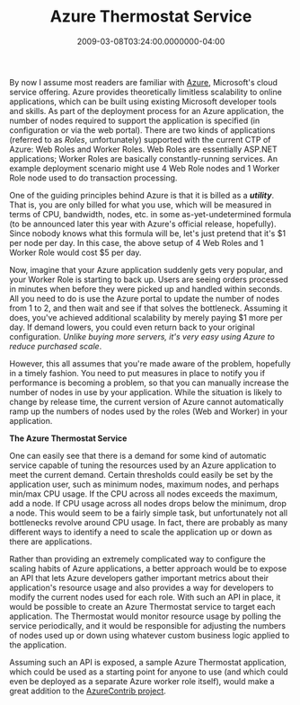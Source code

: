 ﻿---
title: Azure Thermostat Service
date: "2009-03-08T03:24:00.0000000-04:00"
description: By now I assume most readers are familiar with Azure, Microsoft's
featuredImage: img/azure-thermostat-service-featured.png
---

By now I assume most readers are familiar with [Azure](http://azure.com/), Microsoft's cloud service offering. Azure provides theoretically limitless scalability to online applications, which can be built using existing Microsoft developer tools and skills. As part of the deployment process for an Azure application, the number of nodes required to support the application is specified (in configuration or via the web portal). There are two kinds of applications (referred to as *Roles*, unfortunately) supported with the current CTP of Azure: Web Roles and Worker Roles. Web Roles are essentially ASP.NET applications; Worker Roles are basically constantly-running services. An example deployment scenario might use 4 Web Role nodes and 1 Worker Role node used to do transaction processing.

One of the guiding principles behind Azure is that it is billed as a ***utility***. That is, you are only billed for what you use, which will be measured in terms of CPU, bandwidth, nodes, etc. in some as-yet-undetermined formula (to be announced later this year with Azure's official release, hopefully). Since nobody knows what this formula will be, let's just pretend that it's $1 per node per day. In this case, the above setup of 4 Web Roles and 1 Worker Role would cost $5 per day.

Now, imagine that your Azure application suddenly gets very popular, and your Worker Role is starting to back up. Users are seeing orders processed in minutes when before they were picked up and handled within seconds. All you need to do is use the Azure portal to update the number of nodes from 1 to 2, and then wait and see if that solves the bottleneck. Assuming it does, you've achieved additional scalability by merely paying $1 more per day. If demand lowers, you could even return back to your original configuration. *Unlike buying more servers, it's very easy using Azure to reduce purchased scale*.

However, this all assumes that you're made aware of the problem, hopefully in a timely fashion. You need to put measures in place to notify you if performance is becoming a problem, so that you can manually increase the number of nodes in use by your application. While the situation is likely to change by release time, the current version of Azure cannot automatically ramp up the numbers of nodes used by the roles (Web and Worker) in your application.

**The Azure Thermostat Service**

One can easily see that there is a demand for some kind of automatic service capable of tuning the resources used by an Azure application to meet the current demand. Certain thresholds could easily be set by the application user, such as minimum nodes, maximum nodes, and perhaps min/max CPU usage. If the CPU across all nodes exceeds the maximum, add a node. If CPU usage across all nodes drops below the minimum, drop a node. This would seem to be a fairly simple task, but unfortunately not all bottlenecks revolve around CPU usage. In fact, there are probably as many different ways to identify a need to scale the application up or down as there are applications.

Rather than providing an extremely complicated way to configure the scaling habits of Azure applications, a better approach would be to expose an API that lets Azure developers gather important metrics about their application's resource usage and also provides a way for developers to modify the current nodes used for each role. With such an API in place, it would be possible to create an Azure Thermostat service to target each application. The Thermostat would monitor resource usage by polling the service periodically, and it would be responsible for adjusting the numbers of nodes used up or down using whatever custom business logic applied to the application.

Assuming such an API is exposed, a sample Azure Thermostat application, which could be used as a starting point for anyone to use (and which could even be deployed as a separate Azure worker role itself), would make a great addition to the [AzureContrib project](http://azurecontrib.codeplex.com/).

